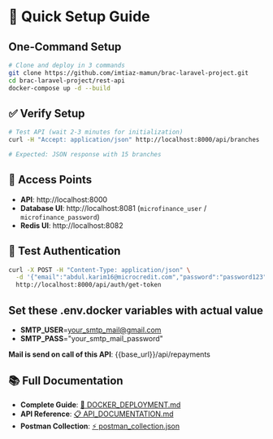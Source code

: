 # 🚀 Quick Setup Guide

## One-Command Setup

```bash
# Clone and deploy in 3 commands
git clone https://github.com/imtiaz-mamun/brac-laravel-project.git
cd brac-laravel-project/rest-api
docker-compose up -d --build
```

## ✅ Verify Setup

```bash
# Test API (wait 2-3 minutes for initialization)
curl -H "Accept: application/json" http://localhost:8000/api/branches

# Expected: JSON response with 15 branches
```

## 🔗 Access Points

- **API**: http://localhost:8000
- **Database UI**: http://localhost:8081 (`microfinance_user` / `microfinance_password`)
- **Redis UI**: http://localhost:8082

## 🧪 Test Authentication

```bash
curl -X POST -H "Content-Type: application/json" \
  -d '{"email":"abdul.karim16@microcredit.com","password":"password123"}' \
  http://localhost:8000/api/auth/get-token
```

## Set these .env.docker variables with actual value

- **SMTP_USER**=your_smtp_mail@gmail.com
- **SMTP_PASS**="your_smtp_mail_password"

**Mail is send on call of this API**: {{base_url}}/api/repayments

## 📚 Full Documentation

- **Complete Guide**: [📖 DOCKER_DEPLOYMENT.md](rest-api/DOCKER_DEPLOYMENT.md)
- **API Reference**: [📋 API_DOCUMENTATION.md](rest-api/API_DOCUMENTATION.md)
- **Postman Collection**: [⚡ postman_collection.json](rest-api/postman_collection.json)
